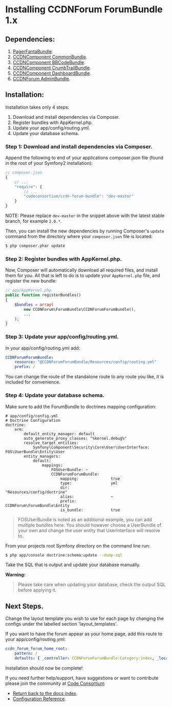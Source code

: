 Installing CCDNForum ForumBundle 1.x
====================================


## Dependencies:

1. [PagerFantaBundle](http://github.com/whiteoctober/WhiteOctoberPagerfantaBundle).
2. [CCDNComponent CommonBundle](http://github.com/codeconsortium/CommonBundle).
3. [CCDNComponent BBCodeBundle](http://github.com/codeconsortium/BBCodeBundle).
4. [CCDNComponent CrumbTrailBundle](http://github.com/codeconsortium/CrumbTrailBundle).
5. [CCDNComponent DashboardBundle](http://github.com/codeconsortium/DashboardBundle).
6. [CCDNForum AdminBundle](http://github.com/codeconsortium/CCDNForumAdminBundle).

## Installation:

Installation takes only 4 steps:

1. Download and install dependencies via Composer.
2. Register bundles with AppKernel.php.
3. Update your app/config/routing.yml.
4. Update your database schema.

### Step 1: Download and install dependencies via Composer.

Append the following to end of your applications composer.json file (found in the root of your Symfony2 installation):

``` js
// composer.json
{
    // ...
    "require": {
        // ...
        "codeconsortium/ccdn-forum-bundle": "dev-master"
    }
}
```

NOTE: Please replace ``dev-master`` in the snippet above with the latest stable branch, for example ``2.0.*``.

Then, you can install the new dependencies by running Composer's ``update``
command from the directory where your ``composer.json`` file is located:

``` bash
$ php composer.phar update
```

### Step 2: Register bundles with AppKernel.php.

Now, Composer will automatically download all required files, and install them
for you. All that is left to do is to update your ``AppKernel.php`` file, and
register the new bundle:

``` php
// app/AppKernel.php
public function registerBundles()
{
    $bundles = array(
		new CCDNForum\ForumBundle\CCDNForumForumBundle(),
		...
	);
}
```

### Step 3: Update your app/config/routing.yml.

In your app/config/routing.yml add:

``` yml
CCDNForumForumBundle:
    resource: "@CCDNForumForumBundle/Resources/config/routing.yml"
    prefix: /
```

You can change the route of the standalone route to any route you like, it is included for convenience.

### Step 4: Update your database schema.

Make sure to add the ForumBundle to doctrines mapping configuration:

```
# app/config/config.yml
# Doctrine Configuration
doctrine:
    orm:
        default_entity_manager: default
        auto_generate_proxy_classes: "%kernel.debug%"
        resolve_target_entities:
            Symfony\Component\Security\Core\User\UserInterface: FOS\UserBundle\Entity\User
        entity_managers:
            default:
                mappings:
                    FOSUserBundle: ~
                    CCDNForumForumBundle:
                        mapping:              true
                        type:                 yml
                        dir:                  "Resources/config/doctrine"
                        alias:                ~
                        prefix:               CCDNForum\ForumBundle\Entity
                        is_bundle:            true
```

> FOSUserBundle is noted as an additional example, you can add multiple bundles here. You should however choose a UserBundle of your own and change the user entity that UserInterface will resolve to.

From your projects root Symfony directory on the command line run:

``` bash
$ php app/console doctrine:schema:update --dump-sql
```

Take the SQL that is output and update your database manually.

**Warning:**

> Please take care when updating your database, check the output SQL before applying it.

## Next Steps.

Change the layout template you wish to use for each page by changing the configs under the labelled section 'layout_templates'.

If you want to have the forum appear as your home page, add this route to your app/config/routing.yml:

``` yaml
ccdn_forum_forum_home_root:
    pattern: /
    defaults: { _controller: CCDNForumForumBundle:Category:index, _locale: en }
```

Installation should now be complete!

If you need further help/support, have suggestions or want to contribute please join the community at [Code Consortium](http://www.codeconsortium.com)

- [Return back to the docs index](index.md).
- [Configuration Reference](configuration_reference.md).

